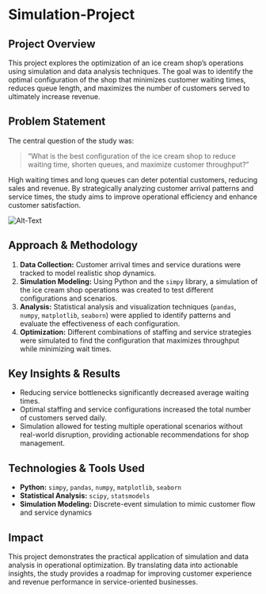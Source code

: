 # Simulation-Project

## **Project Overview**

This project explores the optimization of an ice cream shop’s operations using simulation and data analysis techniques. The goal was to identify the optimal configuration of the shop that minimizes customer waiting times, reduces queue length, and maximizes the number of customers served to ultimately increase revenue.

## **Problem Statement**

The central question of the study was:

> “What is the best configuration of the ice cream shop to reduce waiting time, shorten queues, and maximize customer throughput?”
> 

High waiting times and long queues can deter potential customers, reducing sales and revenue. By strategically analyzing customer arrival patterns and service times, the study aims to improve operational efficiency and enhance customer satisfaction.

![Alt-Text](Simulation-Project/Flowchart.jpeg)

## **Approach & Methodology**

1. **Data Collection:** Customer arrival times and service durations were tracked to model realistic shop dynamics.
2. **Simulation Modeling:** Using Python and the `simpy` library, a simulation of the ice cream shop operations was created to test different configurations and scenarios.
3. **Analysis:** Statistical analysis and visualization techniques (`pandas`, `numpy`, `matplotlib`, `seaborn`) were applied to identify patterns and evaluate the effectiveness of each configuration.
4. **Optimization:** Different combinations of staffing and service strategies were simulated to find the configuration that maximizes throughput while minimizing wait times.

## **Key Insights & Results**

- Reducing service bottlenecks significantly decreased average waiting times.
- Optimal staffing and service configurations increased the total number of customers served daily.
- Simulation allowed for testing multiple operational scenarios without real-world disruption, providing actionable recommendations for shop management.

## **Technologies & Tools Used**

- **Python:** `simpy`, `pandas`, `numpy`, `matplotlib`, `seaborn`
- **Statistical Analysis:** `scipy`, `statsmodels`
- **Simulation Modeling:** Discrete-event simulation to mimic customer flow and service dynamics

## **Impact**

This project demonstrates the practical application of simulation and data analysis in operational optimization. By translating data into actionable insights, the study provides a roadmap for improving customer experience and revenue performance in service-oriented businesses.
